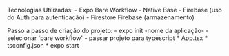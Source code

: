 Tecnologias Utilizadas:
    - Expo Bare Workflow
    - Native Base
    - Firebase (uso do Auth para autenticação)
    - Firestore Firebase (armazenamento)

Passo a passo de criação do projeto:
    - expo init -nome da aplicação-
    - selecionar 'bare workflow'
    - passar projeto para typescript
        * App.tsx
        * tsconfig.json
        * expo start